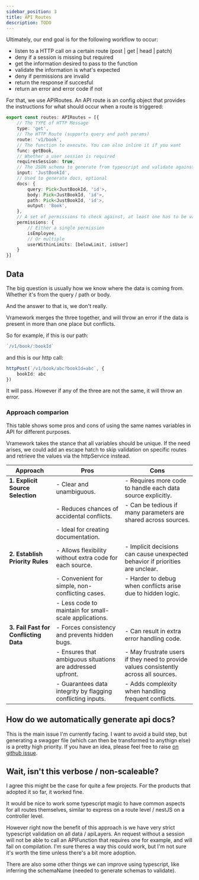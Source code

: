```yaml
---
sidebar_position: 3
title: API Routes
description: TODO
---
```


Ultimately, our end goal is for the following workflow to occur:

* listen to a HTTP call on a certain route (post | get | head | patch)
* deny if a session is missing but required
* get the information desired to pass to the function
* validate the information is what's expected
* deny if permissions are invalid
* return the response if succesful
* return an error and error code if not

For that, we use APIRoutes. An API route is an config object that provides the instructions for what should occur when a route is triggered:

```typescript
export const routes: APIRoutes = [{
    // The TYPE of HTTP Message
    type: 'get',
    // The HTTP Route (supports query and path params)
    route: 'v1/book',
    // The function to execute. You can also inline it if you want
    func: getBook,
    // Whether a user session is required
    requiresSession: true,
    // The JSON schema to generate from typescript and validate against
    input: 'JustBookId',
    // Used to generate docs, optional
    docs: {
        query: Pick<JustBookId, 'id'>,
        body: Pick<JustBookId, 'id'>,
        path: Pick<JustBookId, 'id'>,
        output: 'Book',
    },
    // A set of permissions to check against, at least one has to be valid
    permissions: {
        // Either a single permission
        isEmployee,
        // Or multiple
        userWithinLimits: [belowLimit, isUser]
    }
}]
```

## Data

The big question is usually how we know where the data is coming from. Whether it's from the query / path or body.

And the answer to that is, we don't really.

Vramework merges the three together, and will throw an error if the data is present in more than one place but conflicts.

So for example, if this is our path:

```typescript
`/v1/book/:bookId`
```

and this is our http call:

```typescript
httpPost(`/v1/book/abc?bookId=abc`, {
    bookId: abc
})
```

It will pass. However if any of the three are not the same, it will throw an error.

### Approach comparion

This table shows some pros and cons of using the same names variables in API for different purposes.

Vramework takes the stance that all variables should be unique. If the need arises, we could add an escape hatch to skip validation on specific routes and retrieve the values via the httpService instead.

| **Approach**                         | **Pros**                                                                 | **Cons**                                                                    |
|--------------------------------------|--------------------------------------------------------------------------|-----------------------------------------------------------------------------|
| **1. Explicit Source Selection**     | - Clear and unambiguous.                                                 | - Requires more code to handle each data source explicitly.                 |
|                                      | - Reduces chances of accidental conflicts.                               | - Can be tedious if many parameters are shared across sources.              |
|                                                         | - Ideal for creating documentation.                                           |                                                                             |
| **2. Establish Priority Rules**      | - Allows flexibility without extra code for each source.                  | - Implicit decisions can cause unexpected behavior if priorities are unclear. |
|                                      | - Convenient for simple, non-conflicting cases.                          | - Harder to debug when conflicts arise due to hidden logic.                 |
|                                      | - Less code to maintain for small-scale applications.                    |    |
| **3. Fail Fast for Conflicting Data**| - Forces consistency and prevents hidden bugs.                           | - Can result in extra error handling code.                                  |
|                                      | - Ensures that ambiguous situations are addressed upfront.               | - May frustrate users if they need to provide values consistently across all sources. |
|                                      | - Guarantees data integrity by flagging conflicting inputs.              | - Adds complexity when handling frequent conflicts.                         |

## How do we automatically generate api docs?

This is the main issue I'm currently facing. I want to avoid a build step, but generating a swagger file (which can then be transformed to anythign else) is a pretty high priority. If you have an idea, please feel free to raise [on github issue](./).

## Wait, isn't this verbose / non-scaleable?

I agree this might be the case for quite a few projects. For the products that adopted it so far, it worked fine.

It would be nice to work some typescript magic to have common aspects for all routes themselves, similar to express on a route level / nestJS on a controller level.

However right now the benefit of this approach is we have very strict typescript validation on all data / apiLayers. An request without a session will not be able to call an APIFunction that requires one for example, and will fail on compilation. I'm sure theres a way this could work, but I'm not sure it's worth the time unless there's a bit more adoption.

There are also some other things we can improve using typescript, like inferring the schemaName (needed to generate schemas to validate).
